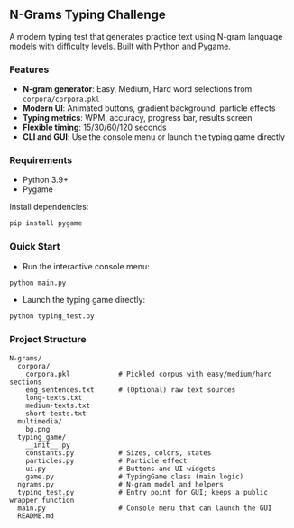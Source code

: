## N-Grams Typing Challenge

A modern typing test that generates practice text using N-gram language models with difficulty levels. Built with Python and Pygame.

### Features

- **N-gram generator**: Easy, Medium, Hard word selections from `corpora/corpora.pkl`
- **Modern UI**: Animated buttons, gradient background, particle effects
- **Typing metrics**: WPM, accuracy, progress bar, results screen
- **Flexible timing**: 15/30/60/120 seconds
- **CLI and GUI**: Use the console menu or launch the typing game directly

### Requirements

- Python 3.9+
- Pygame

Install dependencies:

```bash
pip install pygame
```

### Quick Start

- Run the interactive console menu:

```bash
python main.py
```

- Launch the typing game directly:

```bash
python typing_test.py
```

### Project Structure

```text
N-grams/
  corpora/
    corpora.pkl            # Pickled corpus with easy/medium/hard sections
    eng_sentences.txt      # (Optional) raw text sources
    long-texts.txt
    medium-texts.txt
    short-texts.txt
  multimedia/
    bg.png
  typing_game/
    __init__.py
    constants.py           # Sizes, colors, states
    particles.py           # Particle effect
    ui.py                  # Buttons and UI widgets
    game.py                # TypingGame class (main logic)
  ngrams.py                # N-gram model and helpers
  typing_test.py           # Entry point for GUI; keeps a public wrapper function
  main.py                  # Console menu that can launch the GUI
  README.md
```
